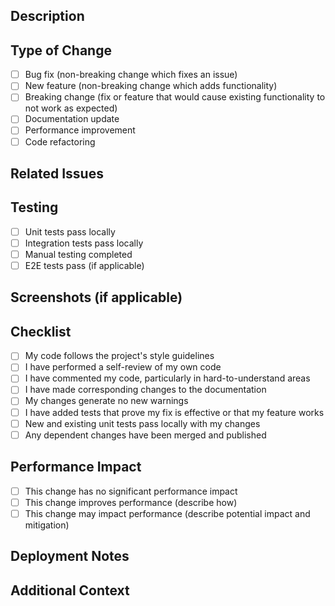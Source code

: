 ## Description
<!-- Provide a brief description of the changes in this PR -->

## Type of Change
<!-- Mark the relevant option with an 'x' -->
- [ ] Bug fix (non-breaking change which fixes an issue)
- [ ] New feature (non-breaking change which adds functionality)
- [ ] Breaking change (fix or feature that would cause existing functionality to not work as expected)
- [ ] Documentation update
- [ ] Performance improvement
- [ ] Code refactoring

## Related Issues
<!-- Link any related issues, e.g., Closes #123, Fixes #456 -->

## Testing
<!-- Describe the tests that you ran to verify your changes -->
- [ ] Unit tests pass locally
- [ ] Integration tests pass locally
- [ ] Manual testing completed
- [ ] E2E tests pass (if applicable)

## Screenshots (if applicable)
<!-- Add screenshots to help explain your changes -->

## Checklist
<!-- Mark completed items with an 'x' -->
- [ ] My code follows the project's style guidelines
- [ ] I have performed a self-review of my own code
- [ ] I have commented my code, particularly in hard-to-understand areas
- [ ] I have made corresponding changes to the documentation
- [ ] My changes generate no new warnings
- [ ] I have added tests that prove my fix is effective or that my feature works
- [ ] New and existing unit tests pass locally with my changes
- [ ] Any dependent changes have been merged and published

## Performance Impact
<!-- Describe any performance implications of your changes -->
- [ ] This change has no significant performance impact
- [ ] This change improves performance (describe how)
- [ ] This change may impact performance (describe potential impact and mitigation)

## Deployment Notes
<!-- Any special instructions for deployment? -->

## Additional Context
<!-- Add any other context about the PR here -->